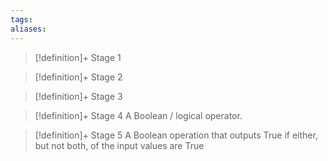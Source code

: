 ```yaml
---
tags:
aliases:
---
```


> [!definition]+ Stage 1
>

> [!definition]+ Stage 2
>

> [!definition]+ Stage 3
>

> [!definition]+ Stage 4
> A Boolean / logical operator.

> [!definition]+ Stage 5
> A Boolean operation that outputs True if either, but not both, of the input values are True



